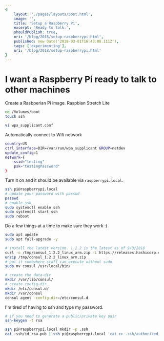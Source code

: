 ```yaml
---
{
    layout: './pages/layouts/post.html',
    image: '',
    title: 'Setup a Raspberry Pi',
    excerpt: 'Ready to talk.',
    shouldPublish: true,
    uri: '/blog/2018/setup-raspberrypi.html',
    published: new Date('2018-03-01T16:43:08.111Z'),
    tags: ['experimenting'],
    uri: '/blog/2018/setup-raspberrypi.html'
}
---
```

# I want a Raspberry Pi ready to talk to other machines

Create a Rasbperian Pi image. Raspbian Stretch Lite

```bash
cd /Volumes/boot
touch ssh
```

```bash
vi wpa_supplicant.conf
```

Automatically connect to Wifi network

```bash
country=US
ctrl_interface=DIR=/var/run/wpa_supplicant GROUP=netdev
update_config=1
network={
    ssid="testing"
    psk="testingPassword"
}
```

Turn it on and it should be available via `raspberrypi.local`.

```bash
ssh pi@raspberrypi.local
# update your password with passwd
passwd
# enable ssh
sudo systemctl enable ssh
sudo systemctl start ssh
sudo reboot
```

Do a few things at a time to make sure they work :)

```bash
sudo apt update
sudo apt full-upgrade -y
```

```bash
# install the latest version. 1.2.2 is the latest as of 9/3/2018
curl -o /tmp/consul_1.2.2_linux_arm.zip -L https://releases.hashicorp.com/consul/1.2.2/consul_1.2.2_linux_arm.zip
unzip /tmp/consul_1.2.2_linux_arm.zip
# put it somewhere staff can execute without sudo
sudo mv consul /usr/local/bin/
```

```bash
# create the data-dir
mkdir /var/lib/consul/
# create config-dir
mkdir /etc/consul.d/
mkdir /var/consul
consul agent -config-dir=/etc/consul.d
```

I'm tired of having to ssh and type my password.

```bash
# if you need to generate a public/private key pair
ssh-keygen -t rsa

```

```bash
ssh pi@raspberrypi.local mkdir -p .ssh
cat .ssh/id_rsa.pub | ssh pi@raspberrypi.local 'cat >> .ssh/authorized_keys'
```

